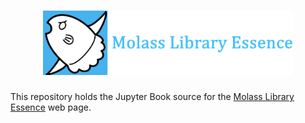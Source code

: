 <h1 align="center"><a href="https://freesemt.github.io/molass-essence/"><img src="images/molass-essence.png" width="400"></a></h1>

This repository holds the Jupyter Book source for the [Molass Library Essence](https://freesemt.github.io/molass-essence/) web page.
